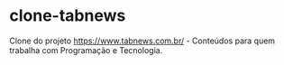 # clone-tabnews
Clone do projeto https://www.tabnews.com.br/ - Conteúdos para quem trabalha com Programação e Tecnologia.

